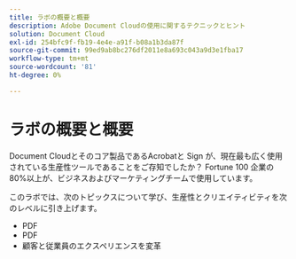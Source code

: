 ```yaml
---
title: ラボの概要と概要
description: Adobe Document Cloudの使用に関するテクニックとヒント
solution: Document Cloud
exl-id: 254bfc9f-fb19-4e4e-a91f-b08a1b3da87f
source-git-commit: 99ed9ab8bc276df2011e8a693c043a9d3e1fba17
workflow-type: tm+mt
source-wordcount: '81'
ht-degree: 0%

---
```


# ラボの概要と概要

Document Cloudとそのコア製品であるAcrobatと Sign が、現在最も広く使用されている生産性ツールであることをご存知でしたか？ Fortune 100 企業の 80%以上が、ビジネスおよびマーケティングチームで使用しています。

このラボでは、次のトピックスについて学び、生産性とクリエイティビティを次のレベルに引き上げます。

* PDF
* PDF
* 顧客と従業員のエクスペリエンスを変革
